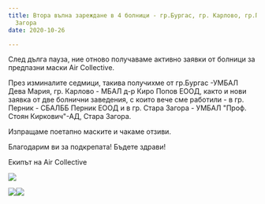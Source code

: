 ```yaml
---
title: Втора вълна зареждане в 4 болници - гр.Бургас, гр. Карлово, гр.Перник & гр.Стара
  Загора
date: 2020-10-26

---
```

След дълга пауза, ние отново получаваме активно заявки от болници за предпазни маски Air Collective.

През изминалите седмици, такива получихме от гр.Бургас -УМБАЛ Дева Мария, гр. Карлово - МБАЛ д-р Киро Попов ЕООД, както и нови заявка от две болнични заведения, с които вече сме работили - в гр. Перник - СБАЛББ Перник ЕООД и в гр. Стара Загора - УМБАЛ "Проф. Стоян Киркович"-АД, Стара Загора.

Изпращаме поетапно маските и чакаме отзиви.

Благодарим ви за подкрепата! Бъдете здрави!

Екипът на Air Collective

![](/images/b29c1ff8050002b49ac5d36d766e863c.jpeg)

![](/images/130a8d7a6701f8978929784084062424.jpeg)![](/images/13d134968ca868709798cc4cb284af0d.jpeg)
